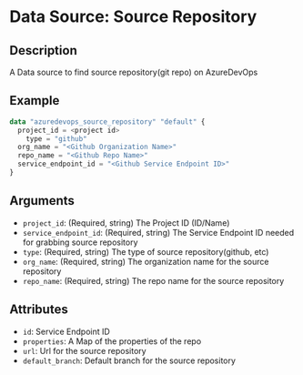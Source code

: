 # Data Source: Source Repository

## Description

A Data source to find source repository(git repo) on AzureDevOps

## Example

```terraform
data "azuredevops_source_repository" "default" {
  project_id = <project id>
	type = "github"
  org_name = "<Github Organization Name>"
  repo_name = "<Github Repo Name>"
  service_endpoint_id = "<Github Service Endpoint ID>"
}
```

## Arguments

- `project_id`: (Required, string) The Project ID (ID/Name)
- `service_endpoint_id`: (Required, string) The Service Endpoint ID needed for grabbing source repository
- `type`: (Required, string) The type of source repository(github, etc)
- `org_name`: (Required, string) The organization name for the source repository
- `repo_name`: (Required, string) The repo name for the source repository

## Attributes

- `id`: Service Endpoint ID
- `properties`: A Map of the properties of the repo
- `url`: Url for the source repository
- `default_branch`: Default branch for the source repository

